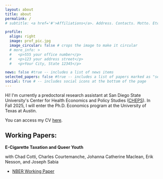 ```yaml
---
layout: about
title: about
permalink: /
# subtitle: <a href='#'>Affiliations</a>. Address. Contacts. Motto. Etc.

profile:
  align: right
  image: prof_pic.jpg
  image_circular: false # crops the image to make it circular
  # more_info: >
  #   <p>555 your office number</p>
  #   <p>123 your address street</p>
  #   <p>Your City, State 12345</p>

news: false #true -- includes a list of news items
selected_papers: false #true -- includes a list of papers marked as "selected={true}"
social: true # -- includes social icons at the bottom of the page
---
```


Hi! I'm currently a predoctoral research assistant at San Diego State University's 
Center for Health Economics and Policy Studies 
([CHEPS](https://cheps.sdsu.edu/)). 
In Fall 2025, I will enter the Ph.D. Economics program at 
the University of Texas at Austin.

You can access my CV [here](https://tonychuo1.github.io/assets/pdf/cv.pdf).

## Working Papers:

__E-Cigarette Taxation and Queer Youth__

with Chad Cotti, Charles Courtemanche, Johanna Catherine Maclean, Erik Nesson, and Joseph Sabia
- [NBER Working Paper](https://www.nber.org/papers/w33326)